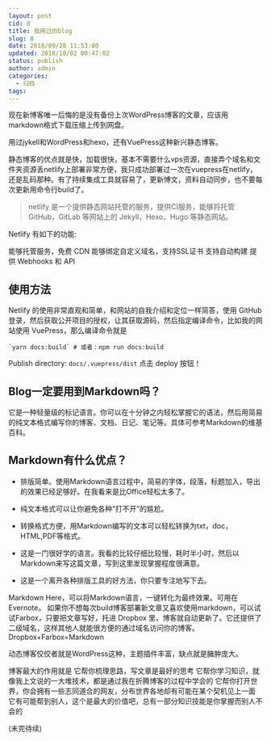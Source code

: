 ```yaml
---
layout: post
cid: 8
title: 我用过的blog
slug: 8
date: 2018/09/28 11:53:00
updated: 2018/10/02 00:47:02
status: publish
author: admin
categories: 
  - 归档
tags: 
---
```



现在新博客唯一后悔的是没有备份上次WordPress博客的文章，应该用markdown格式下载压缩上传到网盘。

用过jykell和WordPress和hexo，还有VuePress这种新兴静态博客。

静态博客的优点就是快，加载很快，基本不需要什么vps资源，直接弄个域名和文件夹资源丢netlify上部署非常方便，我只成功部署过一次在vuepress在netlify，还是乱码那种。有了持续集成工具就容易了，更新博文，资料自动同步，也不要每次更新用命令行build了。

> netlify 是一个提供静态网站托管的服务，提供CI服务，能够将托管 GitHub，GitLab 等网站上的 Jekyll，Hexo，Hugo 等静态网站。

Netlify 有如下的功能:

能够托管服务，免费 CDN
能够绑定自定义域名，支持SSL证书
支持自动构建
提供 Webhooks 和 API

## 使用方法 ##
Netlify 的使用非常直观和简单，和网站的自我介绍和定位一样简答，使用 GitHub 登录，然后获取公开项目的授权，让其获取源码，然后指定编译命令，比如我的网站使用 VuePress，那么编译命令就是

    `yarn docs:build` # 或者：npm run docs:build

Publish directory: `docs/.vuepress/dist`
点击 deploy 按钮！

Blog一定要用到Markdown吗？
------------
它是一种轻量级的标记语言。你可以在十分钟之内轻松掌握它的语法，然后用简易的纯文本格式编写你的博客、文档、日记、笔记等。具体可参考Markdown的维基百科。

Markdown有什么优点？
--------------

 - 排版简单。使用Markdown语言过程中，简易的字体，段落，标题加入，导出的效果已经足够好。在我看来是比Office轻松太多了。
   
 - 纯文本格式可以让你避免各种“打不开”的尴尬。

 - 转换格式方便，用Markdown编写的文本可以轻松转换为txt，doc，HTML,PDF等格式。

 - 这是一门很好学的语言。我看的比较仔细比较慢，耗时半小时，然后以Markdown来写这篇文章，写到这里发现掌握程度很满意。

 - 这是一个离开各种排版工具的好方法，你只要专注地写下去。

Markdown Here，可以将Markdown语言，一键转化为最终效果。可用在Evernote。
如果你不想每次build博客部署新文章又喜欢使用markdown，可以试试Farbox，只要把文章写好，托进 Dropbox 里，博客就自动更新了。它还提供了二级域名，这样其他人就能很方便的通过域名访问你的博客。Dropbox+Farbox=Markdown

动态博客佼佼者就是WordPress这种，主题插件丰富，缺点就是臃肿庞大。

博客最大的作用就是
它帮你梳理思路，写文章是最好的思考
它帮你学习知识，就像我上文说的一大堆技术，都是通过我在折腾博客的过程中学会的
它帮你打开世界，你会拥有一些志同道合的网友，分布世界各地却有可能在某个契机见上一面
它有可能帮到别人，这个是最大的价值吧，总有一部分知识技能是你掌握而别人不会的

(未完待续)






